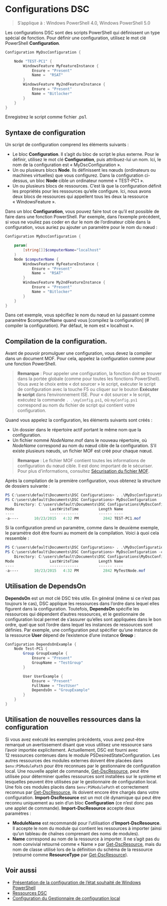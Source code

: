 # Configurations DSC

>S’applique à : Windows PowerShell 4.0, Windows PowerShell 5.0

Les configurations DSC sont des scripts PowerShell qui définissent un type spécial de fonction. 
Pour définir une configuration, utilisez le mot clé PowerShell __Configuration__.

```powershell
Configuration MyDscConfiguration {

    Node "TEST-PC1" {
        WindowsFeature MyFeatureInstance {
            Ensure = "Present"
            Name =  "RSAT"
        }
        WindowsFeature My2ndFeatureInstance {
            Ensure = "Present"
            Name = "Bitlocker"
        }
    }
}
```

Enregistrez le script comme fichier .ps1.

## Syntaxe de configuration

Un script de configuration comprend les éléments suivants :

- Le bloc **Configuration**. Il s’agit du bloc de script le plus externe. Pour le définir, utilisez le mot clé **Configuration**, puis attribuez-lui un nom. Ici, le nom de la configuration est « MyDscConfiguration ».
- Un ou plusieurs blocs **Node**. Ils définissent les nœuds (ordinateurs ou machines virtuelles) que vous configurez. Dans la configuration ci-dessus, un bloc **Node** cible un ordinateur nommé « TEST-PC1 ».
- Un ou plusieurs blocs de ressources. C’est là que la configuration définit les propriétés pour les ressources qu’elle configure. Ici, nous avons deux blocs de ressources qui appellent tous les deux la ressource « WindowsFeature ».

Dans un bloc **Configuration**, vous pouvez faire tout ce qu’il est possible de faire dans une fonction PowerShell. Par exemple, dans l’exemple précédent, si vous ne vouliez pas coder en dur le nom de l’ordinateur cible dans la configuration, vous auriez pu ajouter un paramètre pour le nom du nœud :

```powershell
Configuration MyDscConfiguration {

    param(
        [string[]]$computerName="localhost"
    )
    Node $computerName {
        WindowsFeature MyFeatureInstance {
            Ensure = "Present"
            Name =  "RSAT"
        }
        WindowsFeature My2ndFeatureInstance {
            Ensure = "Present"
            Name = "Bitlocker"
        }
    }
}
```

Dans cet exemple, vous spécifiez le nom du nœud en lui passant comme paramètre $computerName quand vous [compilez la configuration] (# compiler la configuration). Par défaut, le nom est « localhost ».

## Compilation de la configuration.
Avant de pouvoir promulguer une configuration, vous devez la compiler dans un document MOF. Pour cela, appelez la configuration comme pour une fonction PowerShell.
>__Remarque__ : Pour appeler une configuration, la fonction doit se trouver dans la portée globale (comme pour toutes les fonctions PowerShell). Vous avez le choix entre « dot sourcer » le script, exécuter le script de configuration avec la touche F5 ou cliquer sur le bouton __Exécuter le script__ dans l’environnement ISE. Pour « dot sourcer » le script, exécutez la commande `. .\myConfig.ps1`, où `myConfig.ps1` correspond au nom du fichier de script qui contient votre configuration.

Quand vous appelez la configuration, les éléments suivants sont créés :

- Un dossier dans le répertoire actif portant le même nom que la configuration.
- Un fichier nommé _NodeName_.mof dans le nouveau répertoire, où _NodeName_ correspond au nom du nœud cible de la configuration. S’il existe plusieurs nœuds, un fichier MOF est créé pour chaque nœud.

>__Remarque__ : Le fichier MOF contient toutes les informations de configuration du nœud cible. Il est donc important de le sécuriser. Pour plus d’informations, consultez [Sécurisation du fichier MOF](secureMOF.md).

Après la compilation de la première configuration, vous obtenez la structure de dossiers suivante :

```powershell
PS C:\users\default\Documents\DSC Configurations> . .\MyDscConfiguration.ps1
PS C:\users\default\Documents\DSC Configurations> MyDscConfiguration
    Directory: C:\users\default\Documents\DSC Configurations\MyDscConfiguration
Mode                LastWriteTime         Length Name                                                                                              
----                -------------         ------ ----                                                                                         
-a----       10/23/2015   4:32 PM           2842 TEST-PC1.mof
```  

Si la configuration prend un paramètre, comme dans le deuxième exemple, le paramètre doit être fourni au moment de la compilation. Voici à quoi cela ressemble :

```powershell
PS C:\users\default\Documents\DSC Configurations> . .\MyDscConfiguration.ps1
PS C:\users\default\Documents\DSC Configurations> MyDscConfiguration -computerName 'MyTestNode'
    Directory: C:\users\default\Documents\DSC Configurations\MyDscConfiguration
Mode                LastWriteTime         Length Name                                                                                              
----                -------------         ------ ----                                                                                         
-a----       10/23/2015   4:32 PM           2842 MyTestNode.mof
```      

## Utilisation de DependsOn
__DependsOn__ est un mot clé DSC très utile. En général (même si ce n’est pas toujours le cas), DSC applique les ressources dans l’ordre dans lequel elles figurent dans la configuration. Toutefois, __DependsOn__ spécifie les ressources qui dépendent d’autres ressources, et le gestionnaire de configuration local permet de s’assurer qu’elles sont appliquées dans le bon ordre, quel que soit l’ordre dans lequel les instances de ressources sont définies. Par exemple, une configuration peut spécifier qu’une instance de la ressource __User__ dépend de l’existence d’une instance __Group__ :

```powershell
Configuration DependsOnExample {
    Node Test-PC1 {
        Group GroupExample {
            Ensure = "Present"
            GroupName = "TestGroup"
        }

        User UserExample {
            Ensure = "Present"
            FullName = "TestUser"
            DependsOn = "GroupExample"
        }
    }
}
```

## Utilisation de nouvelles ressources dans la configuration
Si vous avez exécuté les exemples précédents, vous avez peut-être remarqué un avertissement disant que vous utilisez une ressource sans l’avoir importée explicitement.
Actuellement, DSC est fourni avec 12 ressources contenues dans le module PSDesiredStateConfiguration. Les autres ressources des modules externes doivent être placées dans `$env:PSModulePath` pour être reconnues par le gestionnaire de configuration local. Une nouvelle applet de commande, [Get-DscResource](https://technet.microsoft.com/en-us/library/dn521625.aspx), peut être utilisée pour déterminer quelles ressources sont installées sur le système et lesquelles peuvent être utilisées par le gestionnaire de configuration local. 
Une fois ces modules placés dans `$env:PSModulePath` et correctement reconnus par [Get-DscResource](https://technet.microsoft.com/en-us/library/dn521625.aspx), ils doivent encore être chargés dans votre configuration. __Import-DscResource__ est un mot clé dynamique qui peut être reconnu uniquement au sein d’un bloc __Configuration__ (ce n’est donc pas une applet de commande). __Import-DscResource__ accepte deux paramètres :
* __ModuleName__ est recommandé pour l’utilisation d’__Import-DscResource__. Il accepte le nom du module qui contient les ressources à importer (ainsi qu’un tableau de chaînes comprenant des noms de modules). 
* __Name__ correspond au nom de la ressource à importer. Il ne s’agit pas du nom convivial retourné comme « Name » par [Get-DscResource](https://technet.microsoft.com/en-us/library/dn521625.aspx), mais du nom de classe utilisé lors de la définition du schéma de la ressource (retourné comme __ResourceType__ par [Get-DscResource](https://technet.microsoft.com/en-us/library/dn521625.aspx)). 

## Voir aussi
* [Présentation de la configuration de l’état souhaité de Windows PowerShell](overview.md)
* [Ressources DSC](resources.md)
* [Configuration du Gestionnaire de configuration local](metaconfig.md)
<!--HONumber=Feb16_HO4-->
